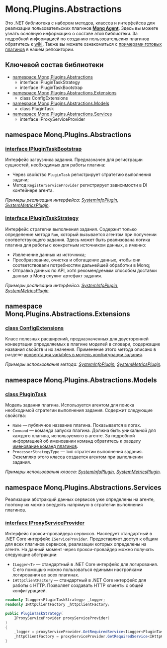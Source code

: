 # Monq.Plugins.Abstractions

Это .NET библиотека с набором методов, классов и интерфейсов для реализации пользовательских плагинов [**Monq Agent**](https://docs.monq.ru/docs/guide/data-collect/monq-agent). Здесь вы можете узнать основную информацию о составе этой библиотеки. За подробной информацией по созданию пользовательских плагинов обратитесь к [wiki](https://github.com/MONQDL/agent-docs/wiki).
Также вы можете ознакомиться с [примерами готовых плагинов](https://github.com/MONQDL/agent-docs) в нашем репозитории.

## Ключевой состав библиотеки

* [namespace Monq.Plugins.Abstractions](#namespace-monqpluginsabstractions)
  * interface IPluginTaskStrategy
  * interface IPluginTaskBootstrap
* [namespace Monq.Plugins.Abstractions.Extensions](#namespace-monqpluginsabstractionsextensions)
  * class ConfigExtensions
* [namespace Monq.Plugins.Abstractions.Models](#namespace-monqpluginsabstractionsmodels)
  * class PluginTask
* [namespace Monq.Plugins.Abstractions.Services](#namespace-monqpluginsabstractionsservices)
  * interface IProxyServiceProvider

## namespace Monq.Plugins.Abstractions

### [interface IPluginTaskBootstrap](https://github.com/MONQDL/Monq.Plugins.Abstractions/blob/master/src/Monq.Plugins.Abstractions/IPluginTaskBootstrap.cs)

Интерфейс загрузчика задания. Предназначен для регистрации сущностей, необходимых для работы плагина:

* Через свойство `PluginTask` регистрирует стратегию выполнения задачи;
* Метод `RegisterServiceProvider` регистрирует зависимости в DI контейнере агента.

*Примеры реализации интерфейса: [SystemInfoPlugin](https://github.com/MONQDL/agent-docs/blob/master/SystemInfoPlugin/SystemInfoPlugin/PluginTaskBootstrap.cs), [SystemMetricsPlugin](https://github.com/MONQDL/agent-docs/blob/master/SystemMetricsPlugin/SystemMetricsPlugin/PluginTaskBootstrap.cs).*

### [interface IPluginTaskStrategy](https://github.com/MONQDL/Monq.Plugins.Abstractions/blob/master/src/Monq.Plugins.Abstractions/IPluginTaskStrategy.cs)

Интерфейс стратегии выполнения задания. Содержит только определение метода `Run`, который вызывается агентом при получении соответствующего задания. Здесь может быть реализована логика плагина для работы с конкретным источником данных, а именно:

* Извлечение данных из источника;
* Преобразование, очистка и обогащение данных, чтобы они соответствовали потребностям дальнейшей обработки в Monq;
* Отправка данных по API, хотя рекомендуемым способом доставки данных в Monq служит артефакт задания.

*Примеры реализации интерфейса: [SystemInfoPlugin](https://github.com/MONQDL/agent-docs/blob/master/SystemInfoPlugin/SystemInfoPlugin/PluginTaskStrategy.cs), [SystemMetricsPlugin](https://github.com/MONQDL/agent-docs/blob/master/SystemMetricsPlugin/SystemMetricsPlugin/PluginTaskStrategy.cs).*

## namespace Monq.Plugins.Abstractions.Extensions

### [class ConfigExtensions](https://github.com/MONQDL/Monq.Plugins.Abstractions/blob/master/src/Monq.Plugins.Abstractions/Extensions/ConfigExtensions.cs)

Класс полезных расширений, предназначенных для двусторонней конвертации определяемых в плагине моделей в словари, содержащие названия свойств и их значения. Применение этого метода описано в разделе [конвертация variables в модель конфигурации задания](https://github.com/MONQDL/agent-docs/wiki/%D0%9F%D0%B5%D1%80%D0%B5%D0%B4%D0%B0%D1%87%D0%B0-%D0%BF%D0%BB%D0%B0%D0%B3%D0%B8%D0%BD%D1%83-%D0%BF%D0%B0%D1%80%D0%B0%D0%BC%D0%B5%D1%82%D1%80%D0%BE%D0%B2-%D0%B8%D0%B7-YAML-%D1%81%D0%BA%D1%80%D0%B8%D0%BF%D1%82%D0%B0-%D0%B7%D0%B0%D0%B4%D0%B0%D0%BD%D0%B8%D1%8F#%D0%BA%D0%BE%D0%BD%D0%B2%D0%B5%D1%80%D1%82%D0%B0%D1%86%D0%B8%D1%8F-variables-%D0%B2-%D0%BC%D0%BE%D0%B4%D0%B5%D0%BB%D1%8C-%D0%BA%D0%BE%D0%BD%D1%84%D0%B8%D0%B3%D1%83%D1%80%D0%B0%D1%86%D0%B8%D0%B8-%D0%B7%D0%B0%D0%B4%D0%B0%D0%BD%D0%B8%D1%8F).

*Примеры использования метода: [SystemInfoPlugin](https://github.com/MONQDL/agent-docs/blob/master/SystemInfoPlugin/SystemInfoPlugin/PluginTaskStrategy.cs), [SystemMetricsPlugin](https://github.com/MONQDL/agent-docs/blob/master/SystemMetricsPlugin/SystemMetricsPlugin/PluginTaskStrategy.cs).*

## namespace Monq.Plugins.Abstractions.Models

### [class PluginTask](https://github.com/MONQDL/Monq.Plugins.Abstractions/blob/master/src/Monq.Plugins.Abstractions/Models/PluginTask.cs)

Модель задания плагина. Используется агентом для поиска необходимой стратегии выполнения задания. Содержит следующие свойства:

* `Name` — публичное название плагина. Показывается в логах.
* `Command` — команда запуска плагина. Должна быть уникальной для каждого плагина, используемого в агенте. За подробной информацией об именовании команд обратитесь к разделу [именование команд плагинов](https://github.com/MONQDL/agent-docs/wiki/%D0%98%D0%BC%D0%B5%D0%BD%D0%BE%D0%B2%D0%B0%D0%BD%D0%B8%D0%B5-%D0%BF%D0%BB%D0%B0%D0%B3%D0%B8%D0%BD%D0%BE%D0%B2-%D0%B8-%D0%BA%D0%BE%D0%BC%D0%B0%D0%BD%D0%B4#%D0%B8%D0%BC%D0%B5%D0%BD%D0%BE%D0%B2%D0%B0%D0%BD%D0%B8%D0%B5-%D0%BA%D0%BE%D0%BC%D0%B0%D0%BD%D0%B4-%D0%BF%D0%BB%D0%B0%D0%B3%D0%B8%D0%BD%D0%BE%D0%B2).
* `ProcessorStrategyType` — тип стратегии выполнения задания. Экземпляр этого класса создается агентом при выполнении задания.

*Примеры использования класса: [SystemInfoPlugin](https://github.com/MONQDL/agent-docs/blob/master/SystemInfoPlugin/SystemInfoPlugin/PluginTaskBootstrap.cs), [SystemMetricsPlugin](https://github.com/MONQDL/agent-docs/blob/master/SystemMetricsPlugin/SystemMetricsPlugin/PluginTaskBootstrap.cs).*

## namespace Monq.Plugins.Abstractions.Services

Реализации абстракций данных сервисов уже определены на агенте, поэтому их можно внедрять напрямую в стратегии выполнения плагинов.

### [interface IProxyServiceProvider](https://github.com/MONQDL/Monq.Plugins.Abstractions/blob/master/src/Monq.Plugins.Abstractions/Services/IProxyServiceProvider.cs)

Интерфейс прокси-провайдера сервисов. Наследует стандартный в .NET Core интерфейс `IServiceProvider`. Предоставляет доступ к общим для всех плагинов сервисов, реализации которых определены на агенте. На данный момент через прокси-провайдер можно получать следующие абстракции:

* `ILogger<T>` — стандартный в .NET Core интерфейс для логирования. С его помощью можно пользоваться едиными настройками логирования во всех плагинах.
* `IHttpClientFactory` — стандартный в .NET Core интерфейс для работы с HTTP. Позволяет создавать HTTP клиенты с общей конфигурацией.

```c#
readonly ILogger<PluginTaskStrategy> _logger;
readonly IHttpClientFactory _httpClientFactory;

public PluginTaskStrategy(
    IProxyServiceProvider proxyServiceProvider)
)
{
    _logger = proxyServiceProvider.GetRequiredService<ILogger<PluginTaskStrategy>>();
    _httpClientFactory = proxyServiceProvider.GetRequiredService<IHttpClientFactory>();
}
```
